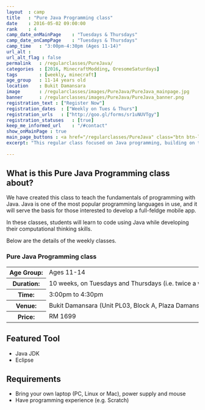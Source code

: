 ```yaml
---
layout	: camp
title 	: "Pure Java Programming class"
date  	: 2016-05-02 09:00:00
rank    : 4
camp_date_onMainPage 	: "Tuesdays & Thursdays"
camp_date_onCampPage 	: "Tuesdays & Thursdays"
camp_time	: "3:00pm-4:30pm (Ages 11-14)"
url_alt : 
url_alt_flag : false
permalink   : /regularclasses/PureJava/
categories  : [2016, MinecraftModding, OresomeSaturdays]
tags    	: [weekly, minecraft]
age_group 	: 11-14 years old
location	: Bukit Damansara
image		: /regularclasses/images/PureJava/PureJava_mainpage.jpg
banner		: /regularclasses/images/PureJava/PureJava_banner.png
registration_text : ["Register Now"]
registration_dates	: ["Weekly on Tues & Thurs"]
registration_urls	: ["http://goo.gl/forms/sr1uNUVTgy"]
registration_statuses	: [true]
keep_me_informed_url	: "/#contact"
show_onMainPage : true 
main_page_buttons : <a href="/regularclasses/PureJava" class="btn btn-lg pad-c btn-primary-pale">Learn more</a>
excerpt: "This regular class focused on Java programming, building on the fundamentals towards making a mobile app"
 
---
```


<h2>What is this Pure Java Programming class about? </h2>
We have created this class to teach the fundamentals of programming with Java. Java is one of the most popular programming languages in use, and it will serve the basis for those interested to develop a full-feldge mobile app.

In these classes, students will learn to code using Java while developing their computational thinking skills. 

Below are the details of the weekly classes.

<h3>Pure Java Programming class</h3>
<table style="white-space: nowrap">
    <col width="13%" />
    <col width="87%" />
    <tr>
        <th>Age Group:</th>
        <td>Ages 11-14</td>
    </tr>
    <tr>
        <th>Duration:</th>
        <td>10 weeks, on Tuesdays and Thursdays (i.e. twice a week)</td>
    </tr>
    <tr>
        <th>Time:</th>
        <td>3:00pm to 4:30pm </td>
    </tr>
    <tr>
        <th>Venue:</th>
        <td>Bukit Damansara (Unit PL03, Block A, Plaza Damansara, Damansara Heights)</td>
    </tr>
    <tr>
        <th>Price:</th>
        <td>RM 1699</td>
    </tr>
</table>

   
<h2>Featured Tool</h2>
<ul>
<li> Java JDK </li>
<li> Eclipse </li>
</ul>

<h2>Requirements</h2>
<ul>
<li> Bring your own laptop (PC, Linux or Mac), power supply and mouse</li>
<li> Have programming experience (e.g. Scratch) </li>
</ul>